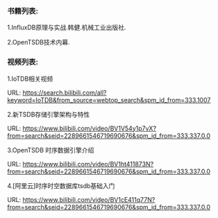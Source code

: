 ### 书籍列表:

1.InfluxDB原理与实战.韩健.机械工业出版社.

2.OpenTSDB技术内幕.

### 视频列表:

1.IoTDB相关视频

URL: https://search.bilibili.com/all?keyword=IoTDB&from_source=webtop_search&spm_id_from=333.1007

2.新TSDB存储引擎架构与特性

URL:  https://www.bilibili.com/video/BV1V54y1p7vX?from=search&seid=2289661546719690676&spm_id_from=333.337.0.0

3.OpenTSDB 时序数据引擎介绍

URL: https://www.bilibili.com/video/BV1ht411873N?from=search&seid=2289661546719690676&spm_id_from=333.337.0.0

4.[阿里云]时序时空数据库tsdb基础入门

URL: https://www.bilibili.com/video/BV1cE411q77N?from=search&seid=2289661546719690676&spm_id_from=333.337.0.0
